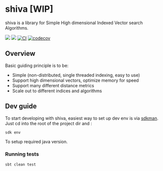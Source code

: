 # shiva [WIP]
shiva is a library for Simple High dimensional Indexed Vector search Algorithms.

![](https://img.shields.io/github/license/saucam/shiva)
![](https://img.shields.io/github/issues/saucam/shiva)
[![CI](https://github.com/saucam/shiva/actions/workflows/ci.yaml/badge.svg?branch=main)](https://github.com/saucam/shiva/actions/workflows/ci.yaml)
[![codecov](https://codecov.io/gh/saucam/shiva/branch/main/graph/badge.svg?token=7UDJE3NX5K)](https://codecov.io/gh/saucam/shiva)

## Overview

Basic guiding principle is to be:
- Simple (non-distributed, single threaded indexing, easy to use)
- Support high dimensional vectors, optimize memory for speed
- Support many different distance metrics
- Scale out to different indices and algorithms

## Dev guide

To start developing with shiva, easiest way to set up dev env is via [sdkman](https://sdkman.io/). Just cd into the root of the project dir and :

```
sdk env
```

To setup required java version.

### Running tests

```
sbt clean test
```
